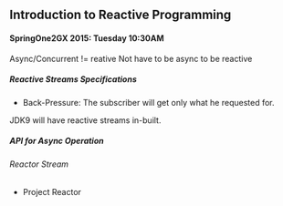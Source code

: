 ## Introduction to Reactive Programming

#### SpringOne2GX 2015: Tuesday 10:30AM

Async/Concurrent != reative
Not have to be async to be reactive

##### Reactive Streams Specifications
* Back-Pressure: The subscriber will get only what he requested for.

JDK9 will have reactive streams in-built.

##### API for Async Operation

###### Reactor Stream
* Project Reactor

